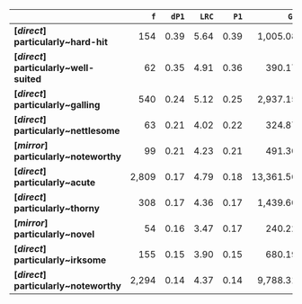 |                                         |   `f` |   `dP1` |   `LRC` |   `P1` |      `G2` | `l1`         | `l2`        |    `f1` |   `f2` |        `N` |   `exp_f` |   `unexp_f` |   `unexp_r` |   `odds_r_disc` |   `t` |   `MI` |   `dP2` |   `P2` |   `deltaP_max` |   `deltaP_mean` | `dataset`   |
|:----------------------------------------|------:|--------:|--------:|-------:|----------:|:-------------|:------------|--------:|-------:|-----------:|----------:|------------:|------------:|----------------:|------:|-------:|--------:|-------:|---------------:|----------------:|:------------|
| **[_direct_] particularly~hard-hit**    |   154 |    0.39 |    5.64 |   0.39 |  1,005.08 | particularly | hard-hit    | 513,668 |    391 | 72,839,571 |      2.76 |      151.24 |        0.98 |            1.96 | 12.19 |   1.75 |    0.00 |   0.00 |           0.39 |            0.19 | direct      |
| **[_direct_] particularly~well-suited** |    62 |    0.35 |    4.91 |   0.36 |    390.17 | particularly | well-suited | 513,668 |    173 | 72,839,571 |      1.22 |       60.78 |        0.98 |            1.90 |  7.72 |   1.71 |    0.00 |   0.00 |           0.35 |            0.18 | direct      |
| **[_direct_] particularly~galling**     |   540 |    0.24 |    5.12 |   0.25 |  2,937.15 | particularly | galling     | 513,668 |  2,174 | 72,839,571 |     15.33 |      524.67 |        0.97 |            1.67 | 22.58 |   1.55 |    0.00 |   0.00 |           0.24 |            0.12 | direct      |
| **[_direct_] particularly~nettlesome**  |    63 |    0.21 |    4.02 |   0.22 |    324.87 | particularly | nettlesome  | 513,668 |    288 | 72,839,571 |      2.03 |       60.97 |        0.97 |            1.60 |  7.68 |   1.49 |    0.00 |   0.00 |           0.21 |            0.11 | direct      |
| **[_mirror_] particularly~noteworthy**  |    99 |    0.21 |    4.23 |   0.21 |    491.30 | particularly | noteworthy  |  13,003 |    462 |  1,701,929 |      3.53 |       95.47 |        0.96 |            1.55 |  9.60 |   1.45 |    0.01 |   0.01 |           0.21 |            0.11 | mirror      |
| **[_direct_] particularly~acute**       | 2,809 |    0.17 |    4.79 |   0.18 | 13,361.56 | particularly | acute       | 513,668 | 15,489 | 72,839,571 |    109.23 |    2,699.77 |        0.96 |            1.50 | 50.94 |   1.41 |    0.01 |   0.01 |           0.17 |            0.09 | direct      |
| **[_direct_] particularly~thorny**      |   308 |    0.17 |    4.36 |   0.17 |  1,439.60 | particularly | thorny      | 513,668 |  1,762 | 72,839,571 |     12.43 |      295.57 |        0.96 |            1.48 | 16.84 |   1.39 |    0.00 |   0.00 |           0.17 |            0.08 | direct      |
| **[_mirror_] particularly~novel**       |    54 |    0.16 |    3.47 |   0.17 |    240.22 | particularly | novel       |  13,003 |    320 |  1,701,929 |      2.44 |       51.56 |        0.95 |            1.43 |  7.02 |   1.34 |    0.00 |   0.00 |           0.16 |            0.08 | mirror      |
| **[_direct_] particularly~irksome**     |   155 |    0.15 |    3.90 |   0.15 |    680.19 | particularly | irksome     | 513,668 |  1,016 | 72,839,571 |      7.16 |      147.84 |        0.95 |            1.41 | 11.87 |   1.34 |    0.00 |   0.00 |           0.15 |            0.07 | direct      |
| **[_direct_] particularly~noteworthy**  | 2,294 |    0.14 |    4.37 |   0.14 |  9,788.31 | particularly | noteworthy  | 513,668 | 15,975 | 72,839,571 |    112.66 |    2,181.34 |        0.95 |            1.38 | 45.54 |   1.31 |    0.00 |   0.00 |           0.14 |            0.07 | direct      |
